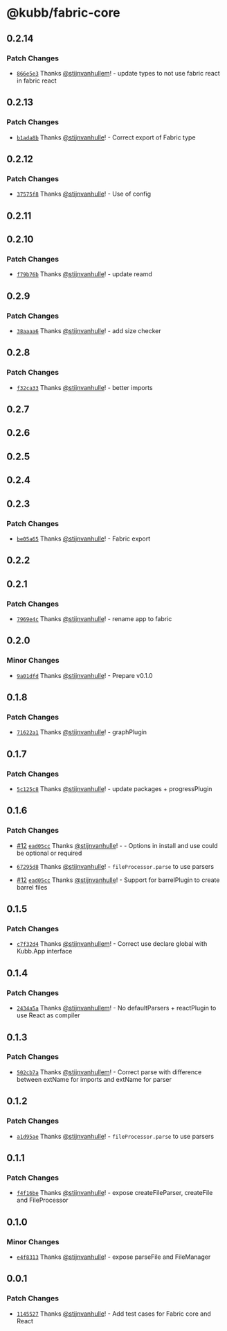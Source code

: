 # @kubb/fabric-core

## 0.2.14

### Patch Changes

- [`866e5e3`](https://github.com/kubb-labs/fabric/commit/866e5e3c6aa4143fee0a288500edfd6649da6f7a) Thanks [@stijnvanhullem](https://github.com/stijnvanhullem)! - update types to not use fabric react in fabric react

## 0.2.13

### Patch Changes

- [`b1ada8b`](https://github.com/kubb-labs/fabric/commit/b1ada8b0900bbda74bbb180b2f0fbf4085dace52) Thanks [@stijnvanhulle](https://github.com/stijnvanhulle)! - Correct export of Fabric type

## 0.2.12

### Patch Changes

- [`37575f8`](https://github.com/kubb-labs/fabric/commit/37575f814a43f0e729aa6870d4f3760710eb2d97) Thanks [@stijnvanhulle](https://github.com/stijnvanhulle)! - Use of config

## 0.2.11

## 0.2.10

### Patch Changes

- [`f79b76b`](https://github.com/kubb-labs/fabric/commit/f79b76bf5daf5f259e4d3c8a53bca64e926206fa) Thanks [@stijnvanhulle](https://github.com/stijnvanhulle)! - update reamd

## 0.2.9

### Patch Changes

- [`38aaaa6`](https://github.com/kubb-labs/fabric/commit/38aaaa66518a40fb36d89ee798a9f8b58774668b) Thanks [@stijnvanhulle](https://github.com/stijnvanhulle)! - add size checker

## 0.2.8

### Patch Changes

- [`f32ca33`](https://github.com/kubb-labs/fabric/commit/f32ca33f8c48011336f99c43b12869b7b0cf8cd3) Thanks [@stijnvanhulle](https://github.com/stijnvanhulle)! - better imports

## 0.2.7

## 0.2.6

## 0.2.5

## 0.2.4

## 0.2.3

### Patch Changes

- [`be05a65`](https://github.com/kubb-labs/fabric/commit/be05a65f8bfa2b50ebaa2d560871949b6b8b81d6) Thanks [@stijnvanhulle](https://github.com/stijnvanhulle)! - Fabric export

## 0.2.2

## 0.2.1

### Patch Changes

- [`7969e4c`](https://github.com/kubb-labs/fabric/commit/7969e4ca0d8d50bd900cb5f1534d45d83a4a619a) Thanks [@stijnvanhulle](https://github.com/stijnvanhulle)! - rename app to fabric

## 0.2.0

### Minor Changes

- [`9a01dfd`](https://github.com/kubb-labs/fabric/commit/9a01dfd5f8941ec1d26832526f3c24460c496a48) Thanks [@stijnvanhulle](https://github.com/stijnvanhulle)! - Prepare v0.1.0

## 0.1.8

### Patch Changes

- [`71622a1`](https://github.com/kubb-labs/fabric/commit/71622a1986169a73b7f10d83941ffb03f81490ef) Thanks [@stijnvanhulle](https://github.com/stijnvanhulle)! - graphPlugin

## 0.1.7

### Patch Changes

- [`5c125c8`](https://github.com/kubb-labs/fabric/commit/5c125c8a5301616fb1aa8f7a38d93f7d55ff1849) Thanks [@stijnvanhulle](https://github.com/stijnvanhulle)! - update packages + progressPlugin

## 0.1.6

### Patch Changes

- [#12](https://github.com/kubb-labs/fabric/pull/12) [`ead05cc`](https://github.com/kubb-labs/fabric/commit/ead05cc1d1a57bec1d72d4159f6fcb54371bfd0c) Thanks [@stijnvanhulle](https://github.com/stijnvanhulle)! - - Options in install and use could be optional or required

- [`67295d8`](https://github.com/kubb-labs/fabric/commit/67295d8c210d768d1e4307c1c7a683ebe978f145) Thanks [@stijnvanhulle](https://github.com/stijnvanhulle)! - `fileProcessor.parse` to use parsers

- [#12](https://github.com/kubb-labs/fabric/pull/12) [`ead05cc`](https://github.com/kubb-labs/fabric/commit/ead05cc1d1a57bec1d72d4159f6fcb54371bfd0c) Thanks [@stijnvanhulle](https://github.com/stijnvanhulle)! - Support for barrelPlugin to create barrel files

## 0.1.5

### Patch Changes

- [`c7f32d4`](https://github.com/kubb-labs/fabric/commit/c7f32d470ae88c0667356c4f788d3292ad5f5410) Thanks [@stijnvanhullem](https://github.com/stijnvanhullem)! - Correct use declare global with Kubb.App interface

## 0.1.4

### Patch Changes

- [`2434a5a`](https://github.com/kubb-labs/fabric/commit/2434a5a1aff83672d51efab6d9598b02b5dbe635) Thanks [@stijnvanhullem](https://github.com/stijnvanhullem)! - No defaultParsers + reactPlugin to use React as compiler

## 0.1.3

### Patch Changes

- [`502cb7a`](https://github.com/kubb-labs/fabric/commit/502cb7a2d28074c2433ec3add94a07bcee86a4de) Thanks [@stijnvanhullem](https://github.com/stijnvanhullem)! - Correct parse with difference between extName for imports and extName for parser

## 0.1.2

### Patch Changes

- [`a1d95ae`](https://github.com/kubb-labs/fabric/commit/a1d95ae26ffb3ea77e389509a8fae75d1ff1ddb4) Thanks [@stijnvanhulle](https://github.com/stijnvanhulle)! - `fileProcessor.parse` to use parsers

## 0.1.1

### Patch Changes

- [`f4f16be`](https://github.com/kubb-labs/fabric/commit/f4f16be0486133cdfb69cfa724b98c8523eb8f83) Thanks [@stijnvanhulle](https://github.com/stijnvanhulle)! - expose createFileParser, createFile and FileProcessor

## 0.1.0

### Minor Changes

- [`e4f8313`](https://github.com/kubb-labs/fabric/commit/e4f8313e652044df9a5f7404221d26f5333884e2) Thanks [@stijnvanhulle](https://github.com/stijnvanhulle)! - expose parseFile and FileManager

## 0.0.1

### Patch Changes

- [`1145527`](https://github.com/kubb-labs/fabric/commit/1145527323c10e9a066de8ec9fd79ca439963d3b) Thanks [@stijnvanhulle](https://github.com/stijnvanhulle)! - Add test cases for Fabric core and React
